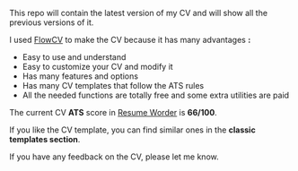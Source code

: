 This repo will contain the latest version of my CV and will show all the previous versions of it.

I used [FlowCV](https://app.flowcv.com/dashboard) to make the CV because it has many advantages **:**
 - Easy to use and understand
 - Easy to customize your CV and modify it
 - Has many features and options
 - Has many CV templates that follow the ATS rules
 - All the needed functions are totally free and some extra utilities are paid

The current CV **ATS** score in [Resume Worder](https://resumeworded.com/) is **66/100**.

If you like the CV template, you can find similar ones in the **classic templates section**.

If you have any feedback on the CV, please let me know.

